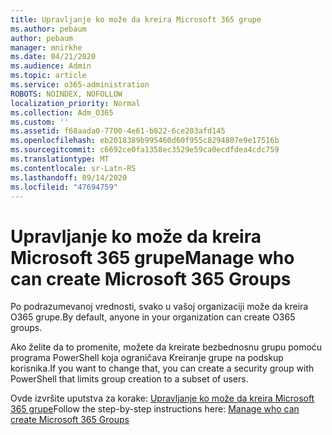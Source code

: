 ```yaml
---
title: Upravljanje ko može da kreira Microsoft 365 grupe
ms.author: pebaum
author: pebaum
manager: mnirkhe
ms.date: 04/21/2020
ms.audience: Admin
ms.topic: article
ms.service: o365-administration
ROBOTS: NOINDEX, NOFOLLOW
localization_priority: Normal
ms.collection: Adm_O365
ms.custom: ''
ms.assetid: f68aada0-7700-4e61-b822-6ce203afd145
ms.openlocfilehash: eb2018389b995460d60f955c8294807e9e17516b
ms.sourcegitcommit: c6692ce0fa1358ec3529e59ca0ecdfdea4cdc759
ms.translationtype: MT
ms.contentlocale: sr-Latn-RS
ms.lasthandoff: 09/14/2020
ms.locfileid: "47694759"
---
```

# <a name="manage-who-can-create-microsoft-365-groups"></a><span data-ttu-id="8a000-102">Upravljanje ko može da kreira Microsoft 365 grupe</span><span class="sxs-lookup"><span data-stu-id="8a000-102">Manage who can create Microsoft 365 Groups</span></span>

<span data-ttu-id="8a000-103">Po podrazumevanoj vrednosti, svako u vašoj organizaciji može da kreira O365 grupe.</span><span class="sxs-lookup"><span data-stu-id="8a000-103">By default, anyone in your organization can create O365 groups.</span></span>
  
<span data-ttu-id="8a000-104">Ako želite da to promenite, možete da kreirate bezbednosnu grupu pomoću programa PowerShell koja ograničava Kreiranje grupe na podskup korisnika.</span><span class="sxs-lookup"><span data-stu-id="8a000-104">If you want to change that, you can create a security group with PowerShell that limits group creation to a subset of users.</span></span>
  
<span data-ttu-id="8a000-105">Ovde izvršite uputstva za korake: [Upravljanje ko može da kreira Microsoft 365 grupe](https://docs.microsoft.com/microsoft-365/admin/create-groups/manage-creation-of-groups)</span><span class="sxs-lookup"><span data-stu-id="8a000-105">Follow the step-by-step instructions here: [Manage who can create Microsoft 365 Groups](https://docs.microsoft.com/microsoft-365/admin/create-groups/manage-creation-of-groups)</span></span>
  

